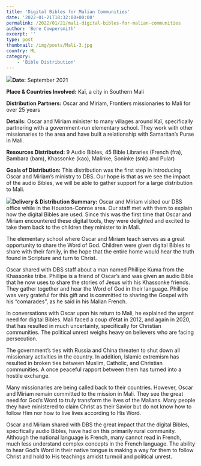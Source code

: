 ```yaml
---
title: 'Digital Bibles for Malian Communities'
date: '2022-01-21T18:32:00+00:00'
permalink: /2022/01/21/mali-digital-bibles-for-malian-communities
author: 'Bere Cowpersmith'
excerpt: ''
type: post
thumbnail: /img/posts/Mali-3.jpg
country: ML
category:
    - 'Bible Distribution'
---
```

![](/img/posts/Mali-1.jpg)**Date:** September 2021

**Place &amp; Countries Involved:** Kaï, a city in Southern Mali

**Distribution Partners:** Oscar and Miriam, Frontiers missionaries to Mali for over 25 years

**Details:** Oscar and Miriam minister to many villages around Kaï, specifically partnering with a government-run elementary school. They work with other missionaries to the area and have built a relationship with Samaritan’s Purse in Mali.

**Resources Distributed:** 9 Audio Bibles, 45 Bible Libraries (French (fra), Bambara (bam), Khassonke (kao), Malinke, Soninke (snk) and Pular)

**Goals of Distribution:** This distribution was the first step in introducing Oscar and Miriam’s ministry to DBS. Our hope is that as we see the impact of the audio Bibles, we will be able to gather support for a large distribution to Mali.

![](/img/posts/Mali-2.jpg)**Delivery &amp; Distribution Summary:** Oscar and Miriam visited our DBS office while in the Houston-Conroe area. Our staff met with them to explain how the digital Bibles are used. Since this was the first time that Oscar and Miriam encountered these digital tools, they were delighted and excited to take them back to the children they minister to in Mali.

The elementary school where Oscar and Miriam teach serves as a great opportunity to share the Word of God. Children were given digital Bibles to share with their family, in the hope that the entire home would hear the truth found in Scripture and turn to Christ.

Oscar shared with DBS staff about a man named Phillipe Kuma from the Khassonke tribe. Phillipe is a friend of Oscar’s and was given an audio Bible that he now uses to share the stories of Jesus with his Khassonke friends. They gather together and hear the Word of God in their language. Phillipe was very grateful for this gift and is committed to sharing the Gospel with his “comarades”, as he said in his Malian French.

In conversations with Oscar upon his return to Mali, he explained the urgent need for digital Bibles. Mali faced a coup d’état in 2012, and again in 2020, that has resulted in much uncertainty, specifically for Christian communities. The political unrest weighs heavy on believers who are facing persecution.

The government’s ties with Russia and China threaten to shut down all missionary activities in the country. In addition, Islamic extremism has resulted in broken ties between Muslim, Catholic, and Christian communities. A once peaceful rapport between them has turned into a hostile exchange.

Many missionaries are being called back to their countries. However, Oscar and Miriam remain committed to the mission in Mali. They see the great need for God’s Word to truly transform the lives of the Malians. Many people they have ministered to claim Christ as their Savior but do not know how to follow Him nor how to live lives according to His Word.

Oscar and Miriam shared with DBS the great impact that the digital Bibles, specifically audio Bibles, have had on this primarily rural community. Although the national language is French, many cannot read in French, much less understand complex concepts in the French language. The ability to hear God’s Word in their native tongue is making a way for them to follow Christ and hold to His teachings amidst turmoil and political unrest.
